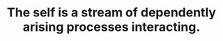 ---
title: The self is a stream of dependently arising processes interacting.
tags: self consciousness buddhism waking-up
self: true
selforder: 2
---